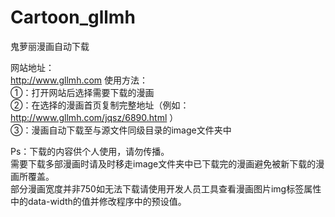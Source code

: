 # Cartoon_gllmh
鬼萝丽漫画自动下载

网站地址：  
http://www.gllmh.com
使用方法：  
①：打开网站后选择需要下载的漫画  
②：在选择的漫画首页复制完整地址（例如：http://www.gllmh.com/jqsz/6890.html ）  
③：漫画自动下载至与源文件同级目录的image文件夹中  

Ps：下载的内容供个人使用，请勿传播。  
    需要下载多部漫画时请及时移走image文件夹中已下载完的漫画避免被新下载的漫画所覆盖。  
    部分漫画宽度并非750如无法下载请使用开发人员工具查看漫画图片img标签属性中的data-width的值并修改程序中的预设值。
